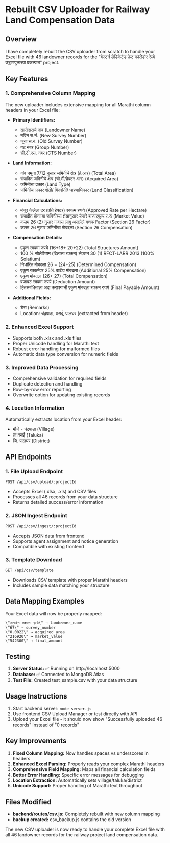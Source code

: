 # Rebuilt CSV Uploader for Railway Land Compensation Data

## Overview
I have completely rebuilt the CSV uploader from scratch to handle your Excel file with 46 landowner records for the \"वेस्टर्न डेडिकेटेड फ्रेट कॉरीडोर रेल्वे उड्डाणपुलाच्या प्रकल्पात\" project.

## Key Features

### 1. Comprehensive Column Mapping
The new uploader includes extensive mapping for all Marathi column headers in your Excel file:

- **Primary Identifiers:**
  - खातेदाराचे नांव (Landowner Name)
  - नविन स.नं. (New Survey Number)
  - जुना स.नं. (Old Survey Number)
  - गट नंबर (Group Number)
  - सी.टी.एस. नंबर (CTS Number)

- **Land Information:**
  - गांव नमुना 7/12 नुसार जमिनीचे क्षेत्र (हे.आर) (Total Area)
  - संपादित जमिनीचे क्षेत्र (चौ.मी/हेक्टर आर) (Acquired Area)
  - जमिनीचा प्रकार (Land Type)
  - जमिनीचा प्रकार शेती/ बिनशेती/ धारणाधिकार (Land Classification)

- **Financial Calculations:**
  - मंजुर केलेला दर (प्रति हेक्टर) रक्कम रुपये (Approved Rate per Hectare)
  - संपादीत होणाऱ्या जमिनीच्या क्षेत्रानुसार येणारे बाजारमुल्य र.रू (Market Value)
  - कलम 26 (2) नुसार गावास लागु असलेले गणक Factor (Section 26 Factor)
  - कलम 26 नुसार जमिनीचा मोबदला (Section 26 Compensation)

- **Compensation Details:**
  - एकुण रक्कम रुपये (16+18+ 20+22) (Total Structures Amount)
  - 100 % सोलेशियम (दिलासा रक्कम) सेक्शन 30 (1) RFCT-LARR 2013 (100% Solatium)
  - निर्धारित मोबदला 26 = (24+25) (Determined Compensation)
  - एकूण रक्कमेवर 25% वाढीव मोबदला (Additional 25% Compensation)
  - एकुण मोबदला (26+ 27) (Total Compensation)
  - वजावट रक्कम रुपये (Deduction Amount)
  - हितसंबंधिताला अदा करावयाची एकुण मोबदला रक्कम रुपये (Final Payable Amount)

- **Additional Fields:**
  - शेरा (Remarks)
  - Location: चंद्रपाडा, वसई, पालघर (extracted from header)

### 2. Enhanced Excel Support
- Supports both .xlsx and .xls files
- Proper Unicode handling for Marathi text
- Robust error handling for malformed files
- Automatic data type conversion for numeric fields

### 3. Improved Data Processing
- Comprehensive validation for required fields
- Duplicate detection and handling
- Row-by-row error reporting
- Overwrite option for updating existing records

### 4. Location Information
Automatically extracts location from your Excel header:
- मौजे - चंद्रपाडा (Village)
- ता.वसई (Taluka)
- जि. पालघर (District)

## API Endpoints

### 1. File Upload Endpoint
```
POST /api/csv/upload/:projectId
```
- Accepts Excel (.xlsx, .xls) and CSV files
- Processes all 46 records from your data structure
- Returns detailed success/error information

### 2. JSON Ingest Endpoint
```
POST /api/csv/ingest/:projectId
```
- Accepts JSON data from frontend
- Supports agent assignment and notice generation
- Compatible with existing frontend

### 3. Template Download
```
GET /api/csv/template
```
- Downloads CSV template with proper Marathi headers
- Includes sample data matching your structure

## Data Mapping Examples

Your Excel data will now be properly mapped:

```
\"जनार्दन लक्ष्मण म्हात्रे\" → landowner_name
\"67\" → survey_number
\"0.0022\" → acquired_area
\"216920\" → market_value
\"542300\" → final_amount
```

## Testing

1. **Server Status:** ✅ Running on http://localhost:5000
2. **Database:** ✅ Connected to MongoDB Atlas
3. **Test File:** Created test_sample.csv with your data structure

## Usage Instructions

1. Start backend server: `node server.js`
2. Use frontend CSV Upload Manager or test directly with API
3. Upload your Excel file - it should now show \"Successfully uploaded 46 records\" instead of \"0 records\"

## Key Improvements

1. **Fixed Column Mapping:** Now handles spaces vs underscores in headers
2. **Enhanced Excel Parsing:** Properly reads your complex Marathi headers
3. **Comprehensive Field Mapping:** Maps all financial calculation fields
4. **Better Error Handling:** Specific error messages for debugging
5. **Location Extraction:** Automatically sets village/taluka/district
6. **Unicode Support:** Proper handling of Marathi text throughout

## Files Modified

- **backend/routes/csv.js:** Completely rebuilt with new column mapping
- **backup created:** csv_backup.js contains the old version

The new CSV uploader is now ready to handle your complete Excel file with all 46 landowner records for the railway project land compensation data.
